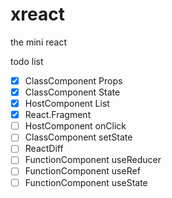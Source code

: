 # xreact

the mini react

todo list

- [x] ClassComponent Props
- [x] ClassComponent State
- [x] HostComponent List
- [x] React.Fragment
- [ ] HostComponent onClick
- [ ] ClassComponent setState
- [ ] ReactDiff
- [ ] FunctionComponent useReducer
- [ ] FunctionComponent useRef
- [ ] FunctionComponent useState
